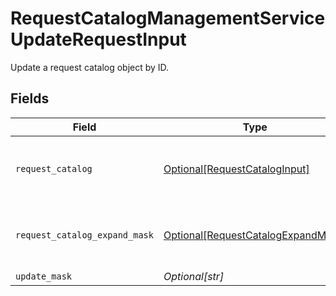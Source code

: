 # RequestCatalogManagementServiceUpdateRequestInput

Update a request catalog object by ID.


## Fields

| Field                                                                                                           | Type                                                                                                            | Required                                                                                                        | Description                                                                                                     |
| --------------------------------------------------------------------------------------------------------------- | --------------------------------------------------------------------------------------------------------------- | --------------------------------------------------------------------------------------------------------------- | --------------------------------------------------------------------------------------------------------------- |
| `request_catalog`                                                                                               | [Optional[RequestCatalogInput]](../../models/shared/requestcataloginput.md)                                     | :heavy_minus_sign:                                                                                              | The RequestCatalog is used for managing which entitlements are requestable, and who can request them.           |
| `request_catalog_expand_mask`                                                                                   | [Optional[RequestCatalogExpandMask]](../../models/shared/requestcatalogexpandmask.md)                           | :heavy_minus_sign:                                                                                              | The RequestCatalogExpandMask includes the paths in the catalog view to expand in the return value of this call. |
| `update_mask`                                                                                                   | *Optional[str]*                                                                                                 | :heavy_minus_sign:                                                                                              | N/A                                                                                                             |